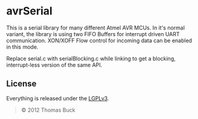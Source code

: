 # avrSerial

This is a serial library for many different Atmel AVR MCUs.
In it's normal variant, the library is using two FIFO Buffers for interrupt driven UART communication.
XON/XOFF Flow control for incoming data can be enabled in this mode.

Replace serial.c with serialBlocking.c while linking to get a blocking, interrupt-less version of the same API.

## License

Everything is released under the [LGPLv3](http://www.gnu.org/licenses/lgpl-3.0.html).
> &copy; 2012 Thomas Buck
